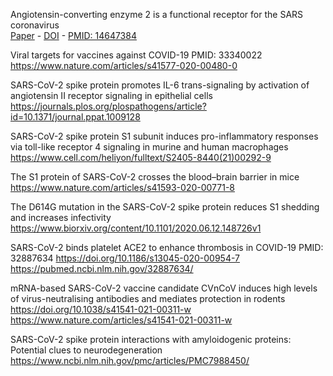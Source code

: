 Angiotensin-converting enzyme 2 is a functional receptor for the SARS coronavirus  
[Paper](https://www.nature.com/articles/nature02145.pdf) - [DOI](https://doi.org/10.1038/nature02145) - [PMID: 14647384](https://pubmed.ncbi.nlm.nih.gov/14647384/)

Viral targets for vaccines against COVID-19
PMID: 33340022
https://www.nature.com/articles/s41577-020-00480-0

SARS-CoV-2 spike protein promotes IL-6 trans-signaling by activation of angiotensin II receptor signaling in epithelial cells
https://journals.plos.org/plospathogens/article?id=10.1371/journal.ppat.1009128

SARS-CoV-2 spike protein S1 subunit induces pro-inflammatory responses via toll-like receptor 4 signaling in murine and human macrophages
https://www.cell.com/heliyon/fulltext/S2405-8440(21)00292-9

The S1 protein of SARS-CoV-2 crosses the blood–brain barrier in mice
https://www.nature.com/articles/s41593-020-00771-8

The D614G mutation in the SARS-CoV-2 spike protein reduces S1 shedding and increases infectivity
https://www.biorxiv.org/content/10.1101/2020.06.12.148726v1

SARS-CoV-2 binds platelet ACE2 to enhance thrombosis in COVID-19
PMID: 32887634
https://doi.org/10.1186/s13045-020-00954-7
https://pubmed.ncbi.nlm.nih.gov/32887634/


mRNA-based SARS-CoV-2 vaccine candidate CVnCoV induces high levels of virus-neutralising antibodies and mediates protection in rodents
https://doi.org/10.1038/s41541-021-00311-w
https://www.nature.com/articles/s41541-021-00311-w


SARS-CoV-2 spike protein interactions with amyloidogenic proteins: Potential clues to neurodegeneration
https://www.ncbi.nlm.nih.gov/pmc/articles/PMC7988450/

